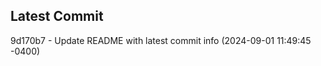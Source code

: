 
## Latest Commit
9d170b7 - Update README with latest commit info (2024-09-01 11:49:45 -0400) <Yunxi-Zhou>
